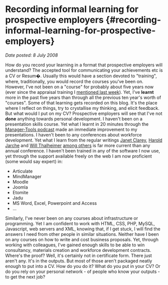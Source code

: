 # Recording informal learning for prospective employers {#recording-informal-learning-for-prospective-employers}

_Date posted: 8 July 2008_

How do you record your learning in a format that prospective employers will understand? The accepted tool for communicating your achievements etc is a CV or Resum�. Usually this would have a section devoted to "training", where, traditionally, you would record the courses you've been on. However, I've not been on a "course" for probably about five years now (ever since the appraisal training I [mentioned last week](http://www.learningconversations.co.uk/main/index.php/2008/07/02/training-it-s-what-you-do-to-a-dog?blog=5)). Yet, I've **learnt** more in the past five years than through all the previous ten year's worth of "courses". Some of that learning gets recorded on this blog. It's the place where I reflect on things, try to crystallise my thinking, and elicit feedback. But what would I put on my CV? Prospective employers will see that I've not **done** anything towards personal development. I haven't been on a presentation skills course. Yet what I learnt in 20 minutes through the [Manager-Tools podcast](http://www.manager-tools.com/2006/12/presentation-basics-principle-1/) made an immediate improvement to my presentations. I haven't been to any conferences about workforce development. Yet what I learn from the regular writings [Janet Clarey](http://brandon-hall.com/janetclarey/), [Harold Jarche](http://www.jarche.com/) and [Will Thalheimer](http://www.willatworklearning.com/) [among others](http://www.google.com/reader/shared/user/10949212512548432704/state/com.google/starred) is far more current than any annual conference. I haven't been trained in any of the software I now use, yet through the support available freely on the web I am now proficient (some would say expert) in:

*   Articulate
*   MindManager
*   Moodle
*   Joomla
*   Etomite
*   Jadu
*   MS Word, Excel, Powerpoint and Access
*   ...

Similarly, I've never been on any courses about infrastructure or programming. Yet I am confident to work with HTML, CSS, PHP, MySQL, Javascript, web servers and XML, knowing that, if I get stuck, I will find the answers I need from other people in similar situations. Neither have I been on any courses on how to write and cost business proposals. Yet, through working with colleagues, I've gained enough skills to be able to win consultancy, materials creation and workforce development contracts. Where's the proof? Well, it's certainly not in certificate form. There just aren't any. It's in the outputs. But most of those aren't packaged neatly enough to put into a CV. How do you do it? What do you put in your CV? Or do you rely on your personal network - of people who know your outputs - to get the next job?
